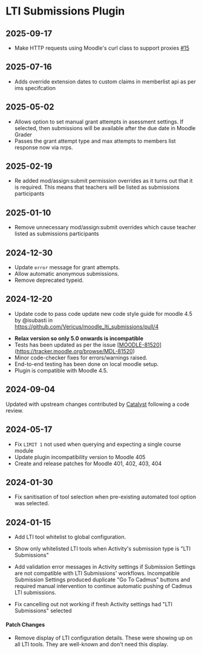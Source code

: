 # LTI Submissions Plugin

## 2025-09-17
- Make HTTP requests using Moodle's curl class to support proxies [#15](https://github.com/Vericus/moodle_lti_submissions/pull/15)

## 2025-07-16
- Adds override extension dates to custom claims in memberlist api as per ims specifcation

## 2025-05-02
- Allows option to set manual grant attempts in asessment settings. If selected, then submissions will be available after the due date in Moodle Grader
- Passes the grant attempt type and max attempts to members list response now via nrps.

## 2025-02-19

- Re added mod/assign:submit permission overrides as it turns out that it is required. This means that teachers will be listed as submissions participants

## 2025-01-10

- Remove unnecessary mod/assign:submit overrides which cause teacher listed as submissions participants

## 2024-12-30

- Update `error` message for grant attempts.
- Allow automatic anonymous submissions.
- Remove deprecated typeid.

## 2024-12-20

- Update code to pass code update new code style guide for moodle 4.5 by @isubasti in https://github.com/Vericus/moodle_lti_submissions/pull/4

* **Relax version so only 5.0 onwards is incompatible**
* Tests has been updated as per the issue [[MOODLE-81520](https://tracker.moodle.org/browse/MDL-81520)](https://tracker.moodle.org/browse/MDL-81520)
* Minor code-checker fixes for errors/warnings raised.
* End-to-end testing has been done on local moodle setup.
* Plugin is compatible with Moodle 4.5.

## 2024-09-04

Updated with upstream changes contributed by [Catalyst](https://www.catalyst-au.net/solutions/moodle) following a code review.

## 2024-05-17

- Fix `LIMIT 1` not used when querying and expecting a single course module
- Update plugin incompatibility version to Moodle 405
- Create and release patches for Moodle 401, 402, 403, 404

## 2024-01-30

- Fix sanitisation of tool selection when pre-existing automated tool option was selected.

## 2024-01-15

- Add LTI tool whitelist to global configuration.

- Show only whitelisted LTI tools when Activity's submission type is "LTI Submissions"

- Add validation error messages in Activity settings if Submission Settings are not compatible with LTI Submissions' workflows. Incompatible Submission Settings produced duplicate "Go To Cadmus" buttons and required manual intervention to continue automatic pushing of Cadmus LTI submissions.

- Fix cancelling out not working if fresh Activity settings had "LTI Submissions" selected

#### Patch Changes

- Remove display of LTI configuration details. These were showing up on all LTI tools. They are well-known and don't need this display.
